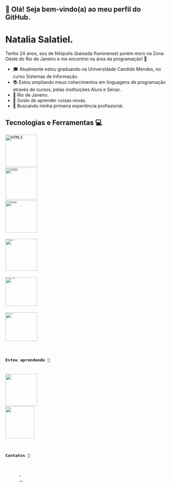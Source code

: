 ## 👋 Olá! Seja bem-vindo(a) ao meu perfil do GitHub.
<h1 align="left"> Natalia Salatiel.</h1>

Tenho 24 anos, sou de Nilópolis (baixada fluminense) porém moro na Zona Oeste do Rio de Janeiro e me encontrei na área da programação! 💜

- :mortar_board: Atualmente estou graduando na Universidade Candido Mendes, no curso Sistemas de Informação.
- :books: Estou ampliando meus cohecimentos em linguagens de programação através de cursos, pelas instituições Alura e Senac.
- :pushpin: Rio de Janeiro.
- :dart: Gosto de aprender coisas novas.
- :mag_right: Buscando minha primeira experiência profissional.

## Tecnologias e Ferramentas :computer: 
<code><img src="https://cdn.jsdelivr.net/gh/devicons/devicon@latest/icons/html5/html5-original.svg" height="100px" width="100px" title = "HTML5"/><code/> 
<code><img src="https://cdn.jsdelivr.net/gh/devicons/devicon@latest/icons/css3/css3-original.svg" height="100px" width="100px" title = "CSS3"/><code/>
<code><img src="https://cdn.jsdelivr.net/gh/devicons/devicon@latest/icons/mysql/mysql-plain-wordmark.svg" height="100px" width="100px" title = "MySQL"/><code/>  
<code><img src="https://cdn.jsdelivr.net/gh/devicons/devicon@latest/icons/git/git-plain-wordmark.svg" height="100px" width="100px" title = "GIT"/><code/>  
<code><img src="https://cdn.jsdelivr.net/gh/devicons/devicon@latest/icons/github/github-original.svg" height="90px" width="100px" title = "GITHUB"/><code/>    
<code><img src="https://cdn.jsdelivr.net/gh/devicons/devicon@latest/icons/vscode/vscode-original-wordmark.svg"  height="90px" width="100px" title = "VSCODE"/><code/> 

## Estou aprendendo :brain:

<img src="https://cdn.jsdelivr.net/gh/devicons/devicon@latest/icons/python/python-original-wordmark.svg"  height="100px" width="100px" /> <img src="https://cdn.jsdelivr.net/gh/devicons/devicon@latest/icons/javascript/javascript-plain.svg" height="100px" width="90px" />

## Contatos :iphone:

<div>
<a href="https://www.instagram.com/ntsalatiel" target="_blank"><img align="left" alt="Instagram" width="22px" src="https://github.com/Aakarsh-B/trying-repos/blob/master/insta.svg" />
<a href="https://www.linkedin.com/in/natalia-salatiel-desenvolvedora-web" target="_blank"><img align="left" alt="LinkedIn" width="22px" src="https://github.com/Aakarsh-B/trying-repos/blob/master/linkedin.svg" /> 
</div>  
